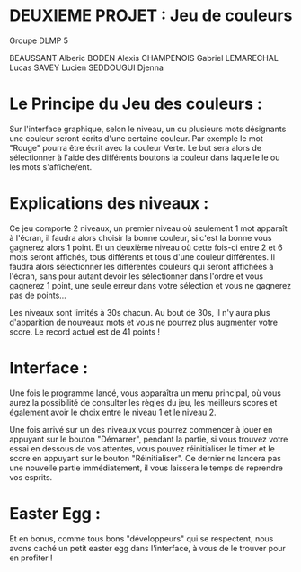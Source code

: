 # DEUXIEME PROJET : Jeu de couleurs 

 Groupe DLMP 5

BEAUSSANT Alberic 
BODEN Alexis 
CHAMPENOIS Gabriel 
LEMARECHAL Lucas 
SAVEY Lucien 
SEDDOUGUI Djenna 

# Le Principe du Jeu des couleurs :

Sur l'interface graphique, selon le niveau, un ou plusieurs mots désignants une couleur seront écrits d'une certaine couleur. Par exemple le mot "Rouge" pourra être écrit avec la couleur Verte. Le but sera alors de sélectionner à l'aide des différents boutons la couleur dans laquelle le ou les mots s'affiche/ent.

# Explications des niveaux :

Ce jeu comporte 2 niveaux, un premier niveau où seulement 1 mot apparaît à l'écran, il faudra alors choisir la bonne couleur, si c'est la bonne vous gagnerez alors 1 point. 
Et un deuxième niveau où cette fois-ci entre 2 et 6 mots seront affichés, tous différents et tous d'une couleur différentes. Il faudra alors sélectionner les différentes couleurs qui seront affichées à l'écran, sans pour autant devoir les sélectionner dans l'ordre et vous gagnerez 1 point, une seule erreur dans votre sélection et vous ne gagnerez pas de points... 


Les niveaux sont limités à 30s chacun. Au bout de 30s, il n'y aura plus d'apparition de nouveaux mots et vous ne pourrez plus augmenter votre score. Le record actuel est de 41 points !

# Interface :

Une fois le programme lancé, vous apparaîtra un menu principal, où vous aurez la possibilité de consulter les règles du jeu, les meilleurs scores et également avoir le choix entre le niveau 1 et le niveau 2.

Une fois arrivé sur un des niveaux vous pourrez commencer à jouer en appuyant sur le bouton "Démarrer", pendant la partie, si vous trouvez votre essai en dessous de vos attentes, vous pouvez réinitialiser le timer et le score en appuyant sur le bouton "Réinitialiser". Ce dernier ne lancera pas une nouvelle partie immédiatement, il vous laissera le temps de reprendre vos esprits. 

# Easter Egg :

Et en bonus, comme tous bons "développeurs" qui se respectent, nous avons caché un petit easter egg dans l'interface, à vous de le trouver pour en profiter !











